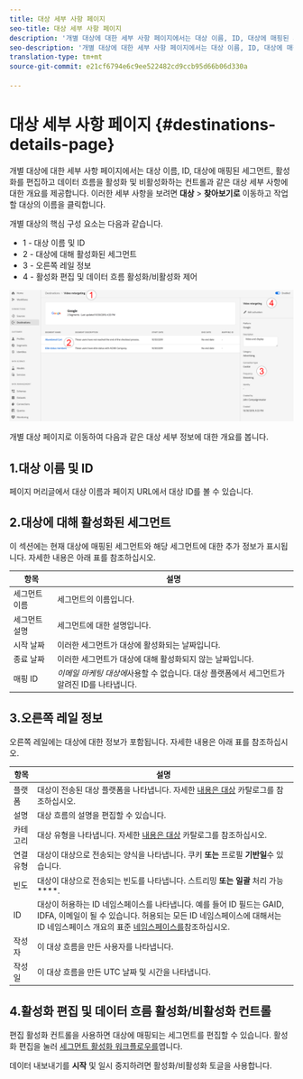 ```yaml
---
title: 대상 세부 사항 페이지
seo-title: 대상 세부 사항 페이지
description: '개별 대상에 대한 세부 사항 페이지에서는 대상 이름, ID, 대상에 매핑된 세그먼트, 활성화를 편집하고 데이터 흐름을 활성화 및 비활성화하는 컨트롤과 같은 대상 세부 사항에 대한 개요를 제공합니다. '
seo-description: '개별 대상에 대한 세부 사항 페이지에서는 대상 이름, ID, 대상에 매핑된 세그먼트, 활성화를 편집하고 데이터 흐름을 활성화 및 비활성화하는 컨트롤과 같은 대상 세부 사항에 대한 개요를 제공합니다. '
translation-type: tm+mt
source-git-commit: e21cf6794e6c9ee522482cd9ccb95d66b06d330a

---
```



# 대상 세부 사항 페이지 {#destinations-details-page}

개별 대상에 대한 세부 사항 페이지에서는 대상 이름, ID, 대상에 매핑된 세그먼트, 활성화를 편집하고 데이터 흐름을 활성화 및 비활성화하는 컨트롤과 같은 대상 세부 사항에 대한 개요를 제공합니다. 이러한 세부 사항을 보려면 **대상** > **찾아보기로** 이동하고 작업할 대상의 이름을 클릭합니다.

개별 대상의 핵심 구성 요소는 다음과 같습니다.

* 1 - 대상 이름 및 ID
* 2 - 대상에 대해 활성화된 세그먼트
* 3 - 오른쪽 레일 정보
* 4 - 활성화 편집 및 데이터 흐름 활성화/비활성화 제어

![대상 페이지 번호 매기기](/help/rtcdp/destinations/assets/destination-page-numbered.png)

개별 대상 페이지로 이동하여 다음과 같은 대상 세부 정보에 대한 개요를 봅니다.

## 1.대상 이름 및 ID

페이지 머리글에서 대상 이름과 페이지 URL에서 대상 ID를 볼 수 있습니다.

## 2.대상에 대해 활성화된 세그먼트

이 섹션에는 현재 대상에 매핑된 세그먼트와 해당 세그먼트에 대한 추가 정보가 표시됩니다. 자세한 내용은 아래 표를 참조하십시오.

| 항목 | 설명 |
---------|----------|
| 세그먼트 이름 | 세그먼트의 이름입니다. |
| 세그먼트 설명 | 세그먼트에 대한 설명입니다. |
| 시작 날짜 | 이러한 세그먼트가 대상에 활성화되는 날짜입니다. |
| 종료 날짜 | 이러한 세그먼트가 대상에 대해 활성화되지 않는 날짜입니다. |
| 매핑 ID | *이메일 마케팅 대상에*&#x200B;사용할 수 없습니다. 대상 플랫폼에서 세그먼트가 알려진 ID를 나타냅니다. |

## 3.오른쪽 레일 정보

오른쪽 레일에는 대상에 대한 정보가 포함됩니다. 자세한 내용은 아래 표를 참조하십시오.

| 항목 | 설명 |
---------|----------|
| 플랫폼 | 대상이 전송된 대상 플랫폼을 나타냅니다. 자세한 [내용은 대상](/help/rtcdp/destinations/destinations-catalog.md) 카탈로그를 참조하십시오. |
| 설명 | 대상 흐름의 설명을 편집할 수 있습니다. |
| 카테고리 | 대상 유형을 나타냅니다. 자세한 [내용은 대상](/help/rtcdp/destinations/destinations-catalog.md) 카탈로그를 참조하십시오. |
| 연결 유형 | 대상이 대상으로 전송되는 양식을 나타냅니다. 쿠키 **또는** 프로필 **기반일**&#x200B;수 있습니다. |
| 빈도 | 대상이 대상으로 전송되는 빈도를 나타냅니다. 스트리밍 **또는 일괄** 처리 가능 ****. |
| ID | 대상이 허용하는 ID 네임스페이스를 나타냅니다. 예를 들어 ID 필드는 GAID, IDFA, 이메일이 될 수 있습니다. 허용되는 모든 ID 네임스페이스에 대해서는 ID 네임스페이스 개요의 표준 [네임스페이스를](../../identity-service/namespaces.md)참조하십시오. |
| 작성자 | 이 대상 흐름을 만든 사용자를 나타냅니다. |
| 작성일 | 이 대상 흐름을 만든 UTC 날짜 및 시간을 나타냅니다. |

## 4.활성화 편집 및 데이터 흐름 활성화/비활성화 컨트롤

편집 활성화 컨트롤을 사용하면 대상에 매핑되는 세그먼트를 편집할 수 있습니다. 활성화 편집을 눌러 [세그먼트 활성화 워크플로우를](/help/rtcdp/destinations/activate-destinations.md)엽니다.

데이터 내보내기를 **시작** 및 일시 중지하려면 활성화/비활성화 토글을 사용합니다.